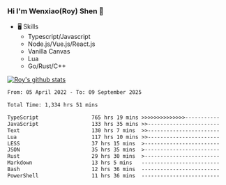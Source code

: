 ### Hi I'm Wenxiao(Roy) Shen 👋
- 🖥 Skills
  - Typescript/Javascript
  - Node.js/Vue.js/React.js
  - Vanilla Canvas
  - Lua
  - Go/Rust/C++

[![Roy's github stats](https://github-readme-stats.vercel.app/api?username=RoyShen12&show_icons=true&theme=radical&hide=prs,contribs)](https://github.com/anuraghazra/github-readme-stats)
<!--START_SECTION:waka-->

```txt
From: 05 April 2022 - To: 09 September 2025

Total Time: 1,334 hrs 51 mins

TypeScript                 765 hrs 19 mins >>>>>>>>>>>>>>-----------   56.85 %
JavaScript                 133 hrs 35 mins >>-----------------------   09.92 %
Text                       130 hrs 7 mins  >>-----------------------   09.67 %
Lua                        117 hrs 10 mins >>-----------------------   08.70 %
LESS                       37 hrs 15 mins  >------------------------   02.77 %
JSON                       35 hrs 35 mins  >------------------------   02.64 %
Rust                       29 hrs 30 mins  >------------------------   02.19 %
Markdown                   13 hrs 5 mins   -------------------------   00.97 %
Bash                       12 hrs 36 mins  -------------------------   00.94 %
PowerShell                 11 hrs 36 mins  -------------------------   00.86 %
```

<!--END_SECTION:waka-->

